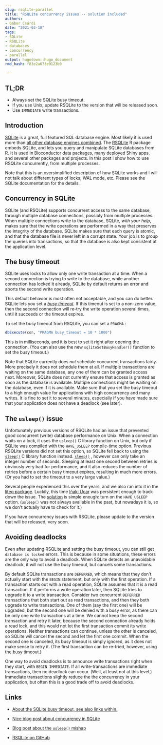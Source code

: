 ```yaml
---
slug: rsqlite-parallel
title: "RSQLite concurrency issues -- solution included"
authors: 
- Gábor Csárdi
date: "2021-03-10" 
tags: 
- SQLite
- RSQLite
- databases
- concurrency
- parallel
output: hugodown::hugo_document
rmd_hash: f83e2a673e9123b0

---
```


## TL;DR

-   Always set the SQLite busy timeout.
-   If you use Unix, update RSQLite to the version that will be released soon.
-   Use `IMMEDIATE` write transactions.

## Introduction

[SQLite](https://www.sqlite.org/index.html) is a great, full featured SQL database engine. Most likely it is used more than [all other database engines combined](https://www.sqlite.org/mostdeployed.html). The [RSQLite](https://github.com/r-dbi/RSQLite) R package embeds SQLite, and lets you query and manipulate SQLite databases from R. It is used in Bioconductor data packages, many deployed Shiny apps, and several other packages and projects. In this post I show how to use RSQLite concurrently, from multiple processes.

Note that this is an oversimplified description of how SQLite works and I will not talk about different types of locks, WAL mode, etc. Please see the SQLite documentation for the details.

## Concurrency in SQLite

SQLite (and RSQLite) supports concurrent access to the same database, through multiple database connections, possibly from multiple processes. When multiple connections write to the database, SQLite, *with your help*, makes sure that the write operations are performed in a way that preserves the integrity of the database. SQLite makes sure that each query is atomic, and that the database file is never left in a corrupt state. Your job is to group the queries into transactions, so that the database is also kept consistent at the application level.

## The busy timeout

SQLite uses locks to allow only one write transaction at a time. When a second connection is trying to write to the database, while another connection has locked it already, SQLite by default returns an error and aborts the second write operation.

This default behavior is most often not acceptable, and you can do better. SQLite lets you set a [*busy timeout*](https://www.sqlite.org/pragma.html#pragma_busy_timeout)*.* If this timeout is set to a non-zero value, then the second connection will re-try the write operation several times, until it succeeds or the timeout expires.

To set the busy timeout from RSQLite, you can set a `PRAGMA` :

``` r
dbExecute(con, "PRAGMA busy_timeout = 10 * 1000")
```

This is in milliseconds, and it is best to set it right after opening the connection. (You can also use the new `sqliteSetBusyHandler()` function to set the busy timeout.)

Note that SQLite currently does *not* schedule concurrent transactions fairly. More precisely it does not schedule them at all. If multiple transactions are waiting on the same database, any one of them can be granted access next. Moreover, SQLite does not currently ensure that access is granted as soon as the database is available. Multiple connections might be waiting on the database, even if it is available. Make sure that you set the busy timeout to a high enough value for applications with high concurrency and many writes. It is fine to set it to several minutes, especially if you have made sure that your application does not have a deadlock (see later).

## The `usleep()` issue

Unfortunately previous versions of RSQLite had an issue that prevented good concurrent (write) database performance on Unix. When a connection waits on a lock, it uses the `usleep()` C library function on Unix, but only if SQLite was compiled with the `HAVE_USLEEP` compile-time option. Previous RSQLite versions did not set this option, so SQLite fell back to using the [`sleep()`](https://rdrr.io/r/datasets/sleep.html) C library function instead. [`sleep()`](https://rdrr.io/r/datasets/sleep.html) , however can only take an integer number of seconds. Sleeping at least one second between retries is obviously very bad for performance, and it also reduces the number of retries before a certain busy timeout expires, resulting in much more errors. (Or you had to set the timeout to a very large value.)

Several people experienced this over the years, and we also ran into it in the [liteq package](https://github.com/r-lib/liteq/issues/28). Luckily, this time [Iñaki Ucar](https://github.com/Enchufa2) was persistent enough to track down the issue. The [solution](https://github.com/r-dbi/RSQLite/pull/345) is simple enough: turn on the `HAVE_USLEEP` option. (`usleep()` was not always available in the past, but nowadays it is, so we don't actually have to check for it.)

If you have concurrency issues with RSQLite, please update to the version that will be released, very soon.

## Avoiding deadlocks

Even after updating RSQLite and setting the busy timeout, you can still get `database is locked` errors. This is because in some situations, these errors are the only way to avoid a deadlock. When SQLite detects an unavoidable deadlock, it will not use the busy timeout, but cancels some transactions.

By default SQLite transactions are `DEFERRED`, which means that they don't actually start with the `BEGIN` statement, but only with the first operation. If a transaction starts out with a read operation, SQLite assumes that it is a read transaction. If it performs a write operation later, then SQLite tries to upgrade it to a write transaction. Consider two concurrent `DEFERRED` transactions that both start out as read transactions, and then they both upgrade to write transactions. One of them (say the first one) will be upgraded, but the second one will be denied with a busy error, as there can be only one write transactions at a time. We cannot keep the second transaction and retry it later, because the second connection already holds a read lock, and this would not lot the first transaction commit its write operations. Neither transactions can continue, unless the other is canceled, so SQLite will cancel the second and let the first one commit. When the second one is canceled, its busy timeout is simply ignored, as it does not make sense to retry it. (The first transaction can be re-tried, however, using the busy timeout.)

One way to avoid deadlocks is to announce write transactions right when they start, with `BEGIN IMMEDIATE`. If all write-transactions are immediate transactions, then no deadlock can occur. (Well, at least not at this level.) Immediate transactions slightly reduce the the concurrency in your application, but often this is a good trade off to avoid deadlocks.

## Links

-   [About the SQLite busy timeout, see also links within.](https://www.sqlite.org/c3ref/busy_timeout.html)

-   [Nice blog post about concurrency in SQLite](https://activesphere.com/blog/2018/12/24/understanding-sqlite-busy)

-   [Blog post about the `usleep()` mishap](https://beets.io/blog/sqlite-nightmare.html)

-   [RSQLite on GitHub](https://github.com/r-dbi/RSQLite)

